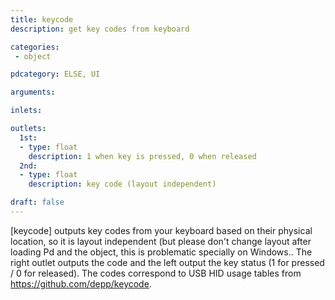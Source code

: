 ```yaml
---
title: keycode
description: get key codes from keyboard

categories:
 - object

pdcategory: ELSE, UI

arguments:

inlets:

outlets:
  1st:
  - type: float
    description: 1 when key is pressed, 0 when released
  2nd:
  - type: float
    description: key code (layout independent)

draft: false
---
```

[keycode] outputs key codes from your keyboard based on their physical location, so it is layout independent (but please don't change layout after loading Pd and the object, this is problematic specially on Windows.. The right outlet outputs the code and the left output the key status (1 for pressed / 0 for released). The codes correspond to USB HID usage tables from <https://github.com/depp/keycode>.

